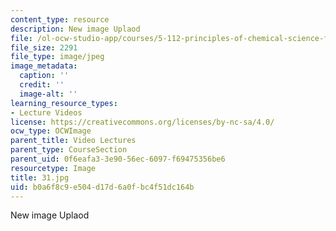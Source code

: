 ```yaml
---
content_type: resource
description: New image Uplaod
file: /ol-ocw-studio-app/courses/5-112-principles-of-chemical-science-fall-2005/b0a6f8c9e504d17d6a0fbc4f51dc164b_31.jpg
file_size: 2291
file_type: image/jpeg
image_metadata:
  caption: ''
  credit: ''
  image-alt: ''
learning_resource_types:
- Lecture Videos
license: https://creativecommons.org/licenses/by-nc-sa/4.0/
ocw_type: OCWImage
parent_title: Video Lectures
parent_type: CourseSection
parent_uid: 0f6eafa3-3e90-56ec-6097-f69475356be6
resourcetype: Image
title: 31.jpg
uid: b0a6f8c9-e504-d17d-6a0f-bc4f51dc164b
---
```

New image Uplaod